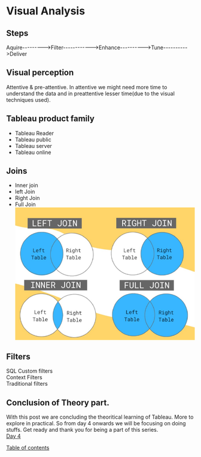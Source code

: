 # Visual Analysis  
## Steps
Aquire--------->Filter------------>Enhance---------->Tune---------->Deliver  
## Visual perception  
Attentive & pre-attentive. In attentive we might need more time to understand the data and in preattentive lesser time(due to the visual techniques used). 
## Tableau product family
- Tableau Reader
- Tableau public
- Tableau server
- Tableau online
  
## Joins  
- Inner join 
- left Join
- Right Join 
- Full Join   
  ![App Screenshot](../img/2.jpg)  

## Filters
SQL Custom filters  
Context Filters    
Traditional filters  

## Conclusion of Theory part.
With this post we are concluding the theoritical learning of Tableau. More to explore in practical. So from day 4 onwards we will be focusing on doing stuffs. Get ready and thank you for being a part of this series.  
[Day 4](#)    
  
[Table of contents](../README.md)
